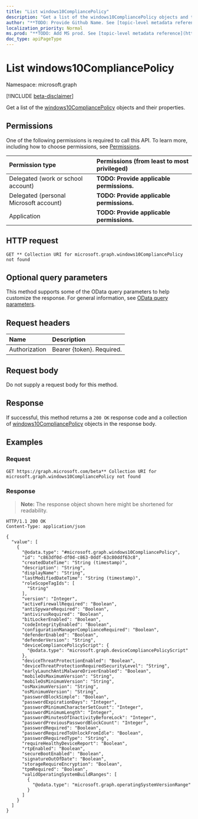 ```yaml
---
title: "List windows10CompliancePolicy"
description: "Get a list of the windows10CompliancePolicy objects and their properties."
author: "**TODO: Provide Github Name. See [topic-level metadata reference](https://msgo.azurewebsites.net/add/document/guidelines/metadata.html#topic-level-metadata)**"
localization_priority: Normal
ms.prod: "**TODO: Add MS prod. See [topic-level metadata reference](https://msgo.azurewebsites.net/add/document/guidelines/metadata.html#topic-level-metadata)**"
doc_type: apiPageType
---
```


# List windows10CompliancePolicy
Namespace: microsoft.graph

[!INCLUDE [beta-disclaimer](../../includes/beta-disclaimer.md)]

Get a list of the [windows10CompliancePolicy](../resources/windows10compliancepolicy.md) objects and their properties.

## Permissions
One of the following permissions is required to call this API. To learn more, including how to choose permissions, see [Permissions](/graph/permissions-reference).

|Permission type|Permissions (from least to most privileged)|
|:---|:---|
|Delegated (work or school account)|**TODO: Provide applicable permissions.**|
|Delegated (personal Microsoft account)|**TODO: Provide applicable permissions.**|
|Application|**TODO: Provide applicable permissions.**|

## HTTP request

<!-- {
  "blockType": "ignored"
}
-->
``` http
GET ** Collection URI for microsoft.graph.windows10CompliancePolicy not found
```

## Optional query parameters
This method supports some of the OData query parameters to help customize the response. For general information, see [OData query parameters](/graph/query-parameters).

## Request headers
|Name|Description|
|:---|:---|
|Authorization|Bearer {token}. Required.|

## Request body
Do not supply a request body for this method.

## Response

If successful, this method returns a `200 OK` response code and a collection of [windows10CompliancePolicy](../resources/windows10compliancepolicy.md) objects in the response body.

## Examples

### Request
<!-- {
  "blockType": "request",
  "name": "list_windows10compliancepolicy"
}
-->
``` http
GET https://graph.microsoft.com/beta** Collection URI for microsoft.graph.windows10CompliancePolicy not found
```


### Response
>**Note:** The response object shown here might be shortened for readability.
<!-- {
  "blockType": "response",
  "truncated": true,
  "@odata.type": "Collection(microsoft.graph.windows10CompliancePolicy)"
}
-->
``` http
HTTP/1.1 200 OK
Content-Type: application/json

{
  "value": [
    {
      "@odata.type": "#microsoft.graph.windows10CompliancePolicy",
      "id": "c863df0d-df0d-c863-0ddf-63c80ddf63c8",
      "createdDateTime": "String (timestamp)",
      "description": "String",
      "displayName": "String",
      "lastModifiedDateTime": "String (timestamp)",
      "roleScopeTagIds": [
        "String"
      ],
      "version": "Integer",
      "activeFirewallRequired": "Boolean",
      "antiSpywareRequired": "Boolean",
      "antivirusRequired": "Boolean",
      "bitLockerEnabled": "Boolean",
      "codeIntegrityEnabled": "Boolean",
      "configurationManagerComplianceRequired": "Boolean",
      "defenderEnabled": "Boolean",
      "defenderVersion": "String",
      "deviceCompliancePolicyScript": {
        "@odata.type": "microsoft.graph.deviceCompliancePolicyScript"
      },
      "deviceThreatProtectionEnabled": "Boolean",
      "deviceThreatProtectionRequiredSecurityLevel": "String",
      "earlyLaunchAntiMalwareDriverEnabled": "Boolean",
      "mobileOsMaximumVersion": "String",
      "mobileOsMinimumVersion": "String",
      "osMaximumVersion": "String",
      "osMinimumVersion": "String",
      "passwordBlockSimple": "Boolean",
      "passwordExpirationDays": "Integer",
      "passwordMinimumCharacterSetCount": "Integer",
      "passwordMinimumLength": "Integer",
      "passwordMinutesOfInactivityBeforeLock": "Integer",
      "passwordPreviousPasswordBlockCount": "Integer",
      "passwordRequired": "Boolean",
      "passwordRequiredToUnlockFromIdle": "Boolean",
      "passwordRequiredType": "String",
      "requireHealthyDeviceReport": "Boolean",
      "rtpEnabled": "Boolean",
      "secureBootEnabled": "Boolean",
      "signatureOutOfDate": "Boolean",
      "storageRequireEncryption": "Boolean",
      "tpmRequired": "Boolean",
      "validOperatingSystemBuildRanges": [
        {
          "@odata.type": "microsoft.graph.operatingSystemVersionRange"
        }
      ]
    }
  ]
}
```

